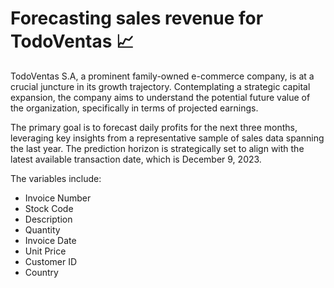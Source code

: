 # Forecasting sales revenue for TodoVentas 📈
TodoVentas S.A, a prominent family-owned e-commerce company, is at a crucial juncture in its growth trajectory. Contemplating a strategic capital expansion, the company aims to understand the potential future value of the organization, specifically in terms of projected earnings.

The primary goal is to forecast daily profits for the next three months, leveraging key insights from a representative sample of sales data spanning the last year. The prediction horizon is strategically set to align with the latest available transaction date, which is December 9, 2023.

The variables include:
- Invoice Number
- Stock Code
- Description
- Quantity
- Invoice Date
- Unit Price
- Customer ID
- Country
